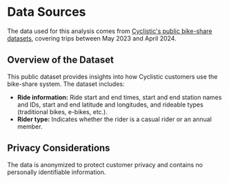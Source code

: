 # Data Sources

The data used for this analysis comes from [Cyclistic's public bike-share datasets](https://divvy-tripdata.s3.amazonaws.com/index.html), covering trips between May 2023 and April 2024.

## Overview of the Dataset

This public dataset provides insights into how Cyclistic customers use the bike-share system.
The dataset includes:

- **Ride information:** Ride start and end times, start and end station names and IDs, start and end latitude and longitudes, and rideable types (traditional bikes, e-bikes, etc.).
- **Rider type:** Indicates whether the rider is a casual rider or an annual member.

## Privacy Considerations
The data is anonymized to protect customer privacy and contains no personally identifiable information.
